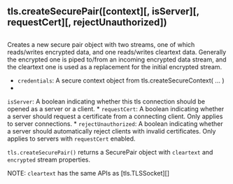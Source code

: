 ## tls.createSecurePair(\[context\]\[, isServer\]\[, requestCert\]\[, rejectUnauthorized\])

## 

Creates a new secure pair object with two streams, one of which reads/writes
encrypted data, and one reads/writes cleartext data.
Generally the encrypted one is piped to/from an incoming encrypted data stream,
and the cleartext one is used as a replacement for the initial encrypted stream.

* `credentials`: A secure context object from tls.createSecureContext( ... )
* 
`isServer`: A boolean indicating whether this tls connection should be
opened as a server or a client.
* 
`requestCert`: A boolean indicating whether a server should request a
certificate from a connecting client. Only applies to server connections.
* 
`rejectUnauthorized`: A boolean indicating whether a server should
automatically reject clients with invalid certificates. Only applies to
servers with `requestCert` enabled.

`tls.createSecurePair()` returns a SecurePair object with `cleartext` and
`encrypted` stream properties.

NOTE: `cleartext` has the same APIs as \[tls.TLSSocket\]\[\]